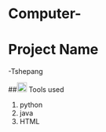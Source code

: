 # Computer-

# Project Name

-Tshepang

##<img width="20" height="20" alt="image" src="https://github.com/user-attachments/assets/522f5373-240c-40f9-814c-3d1b9919f688" /> Tools used

1. python
2. java
3. HTML

